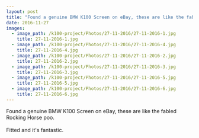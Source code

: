 ```yaml
---
layout: post
title: "Found a genuine BMW K100 Screen on eBay, these are like the fabled Rocking Horse poo."
date: 2016-11-27
images:
  - image_path: /k100-project/Photos/27-11-2016/27-11-2016-1.jpg
    title: 27-11-2016-1.jpg
  - image_path: /k100-project/Photos/27-11-2016/27-11-2016-4.jpg
    title: 27-11-2016-4.jpg
  - image_path: /k100-project/Photos/27-11-2016/27-11-2016-2.jpg
    title: 27-11-2016-2.jpg
  - image_path: /k100-project/Photos/27-11-2016/27-11-2016-3.jpg
    title: 27-11-2016-3.jpg
  - image_path: /k100-project/Photos/27-11-2016/27-11-2016-5.jpg
    title: 27-11-2016-5.jpg
  - image_path: /k100-project/Photos/27-11-2016/27-11-2016-6.jpg
    title: 27-11-2016-6.jpg
---
```

Found a genuine BMW K100 Screen on eBay, these are like the fabled Rocking Horse poo.<br /><br />Fitted and it&#39;s fantastic.﻿


